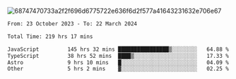 ![68747470733a2f2f696d6775722e636f6d2f577a41643231632e706e67](https://github.com/koreoxy/koreoxy/assets/73381115/a29b30a2-7b86-4bf1-a3b8-5e7cb8eb1ab0)




<!--START_SECTION:waka-->

```txt
From: 23 October 2023 - To: 22 March 2024

Total Time: 219 hrs 17 mins

JavaScript         145 hrs 32 mins ████████████████▒░░░░░░░░   64.88 %
TypeScript         38 hrs 52 mins  ████▒░░░░░░░░░░░░░░░░░░░░   17.33 %
Astro              9 hrs 10 mins   █░░░░░░░░░░░░░░░░░░░░░░░░   04.09 %
Other              5 hrs 2 mins    ▓░░░░░░░░░░░░░░░░░░░░░░░░   02.25 %
```

<!--END_SECTION:waka-->
